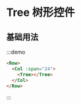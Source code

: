 # Tree 树形控件

## 基础用法

:::demo 

```html
<Row>
  <Col :span="24">
    <Tree></Tree>
  </Col>
</Row>
```
:::

<script>
  import Row from '@/components/row';
  import Col from '@/components/col';
  import Tree from '@/components/tree';

  export default {
    components: {
      Row,
      Col,
      Tree,
    },
    methods: {
    },
  };
</script>